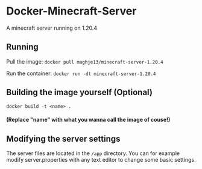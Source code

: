 # Docker-Minecraft-Server
A minecraft server running on 1.20.4

## Running
Pull the image: ```docker pull maghje13/minecraft-server-1.20.4```

Run the container: ```docker run -dt minecraft-server-1.20.4```

## Building the image yourself (Optional)
```docker build -t <name> .```

#### (Replace "name" with what you wanna call the image of couse!)
## Modifying the server settings
The server files are located in the ```/app``` directory. You can for example modify server.properties with any text editor to change some basic settings.
